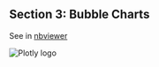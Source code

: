 Section 3: Bubble Charts
------------------------

See in
[nbviewer](http://nbviewer.ipython.org/github/etpinard/plotly-python-doc/blob/master/s3_bubble-charts/s3_bubble-charts.ipynb)

![Plotly logo](http://i.imgur.com/i6YeveO.png)

